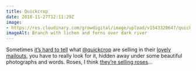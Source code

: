 ```yaml
---
title: Quickcrop
date: 2018-11-27T12:11:29Z
image: 
- https://res.cloudinary.com/growdigital/image/upload/v1543320647/quickcrop-afbf00bc.jpg
imageAlt: Branch with lichen and ferns over dark river
---
```


Sometimes [it’s hard to tell](https://mailchi.mp/quickcrop/v01dmlwapj-1831473?e=cb8246b812) what [@quickcrop](https://twitter.com/quickcrop) are selling in their [lovely mailouts](https://us2.campaign-archive.com/home/?u=5867e68aae30852a6bdf954e9&id=4b14f25f0d), you have to really look for it, hidden away under some beautiful photographs and words. Roses, I think [they’re selling roses](https://www.quickcrop.ie/product/the-w.b.-yeats-rose)…
